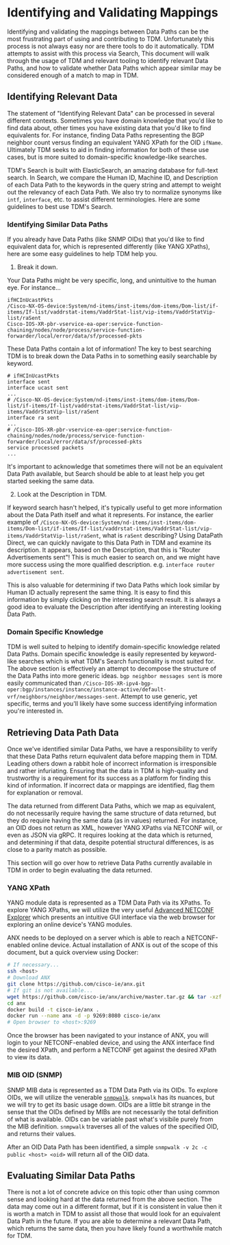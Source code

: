 # Identifying and Validating Mappings
Identifying and validating the mappings between Data Paths can be the most frustrating part of using and contributing to TDM. Unfortunately this process is not always easy nor are there tools to do it automatically. TDM attempts to assist with this process via Search, This document will walk through the usage of TDM and relevant tooling to identify relevant Data Paths, and how to validate whether Data Paths which appear similar may be considered enough of a match to map in TDM.

## Identifying Relevant Data
The statement of "Identifying Relevant Data" can be processed in several different contexts. Sometimes you have domain knowledge that you'd like to find data about, other times you have existing data that you'd like to find equivalents for. For instance, finding Data Paths representing the BGP neighbor count versus finding an equivalent YANG XPath for the OID `ifName`. Ultimately TDM seeks to aid in finding information for both of these use cases, but is more suited to domain-specific knowledge-like searches.

TDM's Search is built with ElasticSearch, an amazing database for full-text search. In Search, we compare the Human ID, Machine ID, and Description of each Data Path to the keywords in the query string and attempt to weight out the relevancy of each Data Path. We also try to normalize synonyms like `intf`, `interface`, etc. to assist different terminologies. Here are some guidelines to best use TDM's Search.

### Identifying Similar Data Paths
If you already have Data Paths (like SNMP OIDs) that you'd like to find equivalent data for, which is represented differently (like YANG XPaths), here are some easy guidelines to help TDM help you.

1. Break it down.

Your Data Paths might be very specific, long, and unintuitive to the human eye. For instance...

```
ifHCInUcastPkts
/Cisco-NX-OS-device:System/nd-items/inst-items/dom-items/Dom-list/if-items/If-list/vaddrstat-items/VaddrStat-list/vip-items/VaddrStatVip-list/raSent
Cisco-IOS-XR-pbr-vservice-ea-oper:service-function-chaining/nodes/node/process/service-function-forwarder/local/error/data/sf/processed-pkts
```

These Data Paths contain a lot of information! The key to best searching TDM is to break down the Data Paths in to something easily searchable by keyword.

```
# ifHCInUcastPkts
interface sent
interface ucast sent
...
# /Cisco-NX-OS-device:System/nd-items/inst-items/dom-items/Dom-list/if-items/If-list/vaddrstat-items/VaddrStat-list/vip-items/VaddrStatVip-list/raSent
interface ra sent
...
# /Cisco-IOS-XR-pbr-vservice-ea-oper:service-function-chaining/nodes/node/process/service-function-forwarder/local/error/data/sf/processed-pkts
service processed packets
...
```

It's important to acknowledge that sometimes there will not be an equivalent Data Path available, but Search should be able to at least help you get started seeking the same data.

2. Look at the Description in TDM.

If keyword search hasn't helped, it's typically useful to get more information about the Data Path itself and what it represents. For instance, the earlier example of `/Cisco-NX-OS-device:System/nd-items/inst-items/dom-items/Dom-list/if-items/If-list/vaddrstat-items/VaddrStat-list/vip-items/VaddrStatVip-list/raSent`, what is `raSent` describing? Using DataPath Direct, we can quickly navigate to this Data Path in TDM and examine its description. It appears, based on the Description, that this is "Router Advertisements sent"! This is much easier to search on, and we might have more success using the more qualified description. e.g. `interface router advertisement sent`.

This is also valuable for determining if two Data Paths which look similar by Human ID actually represent the same thing. It is easy to find this information by simply clicking on the interesting search result. It is always a good idea to evaluate the Description after identifying an interesting looking Data Path.

### Domain Specific Knowledge
TDM is well suited to helping to identify domain-specific knowledge related Data Paths. Domain specific knowledge is easily represented by keyword-like searches which is what TDM's Search functionality is most suited for. The above section is effectively an attempt to decompose the structure of the Data Paths into more generic ideas. `bgp neighbor messages sent` is more easily communicated than `/Cisco-IOS-XR-ipv4-bgp-oper:bgp/instances/instance/instance-active/default-vrf/neighbors/neighbor/messages-sent`. Attempt to use generic, yet specific, terms and you'll likely have some success identifying information you're interested in.

## Retrieving Data Path Data
Once we've identified similar Data Paths, we have a responsibility to verify that these Data Paths return equivalent data before mapping them in TDM. Leading others down a rabbit hole of incorrect information is irresponsible and rather infuriating. Ensuring that the data in TDM is high-quality and trustworthy is a requirement for its success as a platform for finding this kind of information. If incorrect data or mappings are identified, flag them for explanation or removal.

The data returned from different Data Paths, which we map as equivalent, do not necessarily require having the same structure of data returned, but they do require having the same data (as in values) returned. For instance, an OID does not return as XML, however YANG XPaths via NETCONF will, or even as JSON via gRPC. It requires looking at the data which is returned, and determining if that data, despite potential structural differences, is as close to a parity match as possible.

This section will go over how to retrieve Data Paths currently available in TDM in order to begin evaluating the data returned.

### YANG XPath
YANG module data is represented as a TDM Data Path via its XPaths. To explore YANG XPaths, we will utilize the very useful [Advanced NETCONF Explorer](https://github.com/cisco-ie/anx) which presents an intuitive GUI interface via the web browser for exploring an online device's YANG modules.

ANX needs to be deployed on a server which is able to reach a NETCONF-enabled online device. Actual installation of ANX is out of the scope of this document, but a quick overview using Docker:

```bash
# If necessary...
ssh <host>
# Download ANX
git clone https://github.com/cisco-ie/anx.git
# If git is not available...
wget https://github.com/cisco-ie/anx/archive/master.tar.gz && tar -xzf master.tar.gz && rm master.tar.gz && mv anx-master anx
cd anx
docker build -t cisco-ie/anx .
docker run --name anx -d -p 9269:8080 cisco-ie/anx
# Open browser to <host>:9269
```

Once the browser has been navigated to your instance of ANX, you will login to your NETCONF-enabled device, and using the ANX interface find the desired XPath, and perform a NETCONF get against the desired XPath to view its data.

### MIB OID (SNMP)
SNMP MIB data is represented as a TDM Data Path via its OIDs. To explore OIDs, we will utilize the venerable [`snmpwalk`](http://net-snmp.sourceforge.net/tutorial/tutorial-5/commands/snmpwalk.html). `snmpwalk` has its nuances, but we will try to get its basic usage down. OIDs are a little bit strange in the sense that the OIDs defined by MIBs are not necessarily the total definition of what is available. OIDs can be variable past what's visibile purely from the MIB definition. `snmpwalk` traverses all of the values of the specified OID, and returns their values.


After an OID Data Path has been identified, a simple `snmpwalk -v 2c -c public <host> <oid>` will return all of the OID data.

## Evaluating Similar Data Paths
There is not a lot of concrete advice on this topic other than using common sense and looking hard at the data returned from the above section. The data may come out in a different format, but if it is consistent in value then it is worth a match in TDM to assist all those that would look for an equivalent Data Path in the future. If you are able to determine a relevant Data Path, which returns the same data, then you have likely found a worthwhile match for TDM.
